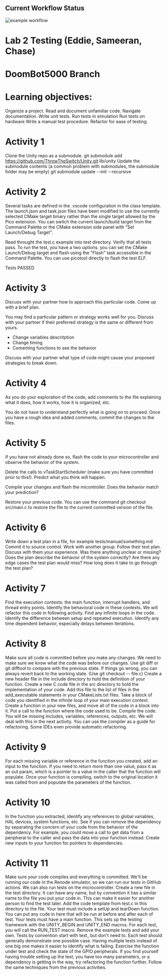 ## Current Workflow Status

![example workflow](https://github.com/uofu-emb/2024_lab2_Chase_Eddie_Sameeran/actions/workflows/main.yml/badge.svg)

# Lab 2 Testing (Eddie, Sameeran, Chase)
# DoomBot5000 Branch

# Learning objectives:
Organize a project.
Read and document unfamiliar code.
Navigate documentation.
Write unit tests.
Run tests in simulation
Run tests on hardware
Write a manual test procedure.
Refactor for ease of testing.

# Activity 1
Clone the Unity repo as a submodule. git submodule add https://github.com/ThrowTheSwitch/Unity.git lib/unity
Update the submodule contents (a common problem with submodules, the submodule folder may be empty) git submodule update --init --recursive


# Activity 2
Several tasks are defined in the .vscode configuration in the class template. The launch.json and task.json files have been modified to use the currently selected CMake target binary rather than the single target allowed by the Pico extension. You can switch the current launch/build target from the Command Palette or the CMake extension side panel with "Set Launch/Debug Target".

Read throught the test.c example into test directory.
Verify that all tests pass. To run the test, you have a two options.
you can set the CMake Launch/Debug target and flash using the "Flash" task accessible in the Command Palette.
You can use picotool directly to flash the test ELF.

Tests PASSED

# Activity 3
Discuss with your partner how to approach this particular code. Come up with a brief plan.

You may find a particular pattern or strategy works well for you. Discuss with your partner if their preferred strategy is the same or different from yours.
- Change variables descritption 
- Change timing 
- Comenting functions to see the behavior

Discuss with your partner what type of code might cause your proposed strategies to break down.

# Activity 4
As you do your exploration of the code, add comments to the file explaining what it does, how it works, how it is organized, etc.

You do not have to understand perfectly what is going on to proceed. Once you have a rough idea and added comments, commit the changes to the files.

# Activity 5
If you have not already done so, flash the code to your microcontroller and observe the behavior of the system.

Delete the calls to vTaskStartScheduler (make sure you have committed prior to this!). Predict what you think will happen.

Compile your changes and flash the micontroller. Does the behavior match your prediction?

Restore your previous code. You can use the command git checkout src/main.c to restore the file to the current committed version of the file.

# Activity 6
Write down a test plan in a file, for example tests/manual/something.md
Commit it to source control.
Work with another group. Follow their test plan.
Discuss with them your experience. Was there anything unclear or missing? Does the plan describe the behavior of the system correctly? Are there any edge cases the test plan would miss? How long does it take to go through the test plan?

# Activity 7
Find the execution contexts: the main function, interrupt handlers, and thread entry points.
Identify the behavioral code in these contexts. We will refactor this code in following activity.
Find any infinite loops in the code.
Identify the difference between setup and repeated execution.
Identify any time dependent behavior, especially delays between iterations.

# Activity 8
Make sure all code is committed before you make any changes.
We need to make sure we know what the code was before our changes.
Use git diff or git difftool to compare with the previous state.
If things go wrong, you can always revert back to the working state. (Use git checkout -- file.c)
Create a new header file in the include directory to hold the definition of your function.
Create a new C code file in the src directory to hold the implementation of your code.
Add this file to the list of files in the add_executable statements in your CMakeLists.txt files.
Take a block of code you identified in the infinite loop of your main execution context. Create a function in your new files, and move all of the code in a block into it.
Put a call to the function where the code used to be.
Compile the code. You will be missing includes, variables, references, outputs, etc. We will deal with this in the next activity.
You can use the compiler as a guide for refactoring.
Some IDEs even provide automatic refactoring.

# Activity 9
For each missing variable or reference in the function you created, add an input to the function.
If you need to return more than one value, pass it as an out param, which is a pointer to a value in the caller that the function will populate.
Once your function is compiling, switch to the original location it was called from and populate the parameters of the function.

# Activity 10
In the function you extracted, identify any references to global variables, HAL devices, system functions, etc.
See if you can remove the dependency by separating the concern of your code from the behavior of the dependency. For example, you could move a call to get data from a peripheral to the caller and pass the data into your function instead.
Create new inputs to your function for pointers to dependencies.

# Activity 11
Make sure your code compiles and everything is committed.
We'll be running our code in the Renode simulator, so we can run our tests in GitHub actions.
We can also run tests on the microcontroller.
Create a new file in the test directory.
It can have any name, but by convention it has a similar name to the file you put your code in. This can make it easier for another person to find the test later.
Add the code template from test.c in this directory to the file.
Your test must include a setUp and tearDown function. You can put any code in here that will be run at before and after each of test.
Your tests must have a main function.
This sets up the testing framework with the UNITY_BEGIN and UNITY_END macros.
For each test, you will call the RUN_TEST macro.
Remove the example tests and add your own.
Tests by convention start with test_ but don't need to.
Each test should generally demonstrate one possible case. Having multiple tests instead of one big one makes it easier to identify what is failing.
Exercise the function under test and check the state of the GPIO peripherals.
If you find yourself having trouble setting up the test, you have too many parameters, or a dependency is getting in the way, try refactoring the function further. Follow the same techniques from the previous activities.
